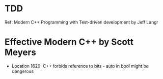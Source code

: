# TDD
Ref: Modern C++ Programming with Test-driven development by Jeff Langr

# Effective Modern C++ by Scott Meyers
- Location 1620: C++ forbids reference to bits - auto in bool might be dangerous
